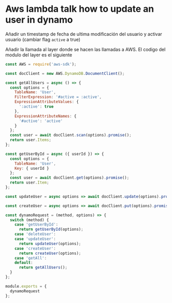 # Aws lambda talk how to update an user in dynamo

Añadir un timestamp de fecha de ultima modificación del usuario y activar usuario (cambiar flag `active` a true)

Añadir la llamada al layer donde se hacen las llamadas a AWS. El codigo del modulo del layer es el siguiente

```js
const AWS = require('aws-sdk');

const docClient = new AWS.DynamoDB.DocumentClient();

const getAllUsers = async () => {
  const options = {
    TableName: 'User',
    FilterExpression: '#active = :active',
    ExpressionAttributeValues: {
      ':active': true
    },
    ExpressionAttributeNames: {
      '#active': 'active'
    }
  };
  const user = await docClient.scan(options).promise();
  return user.Items;
};

const getUserById = async ({ userId }) => {
  const options = {
    TableName: 'User',
    Key: { userId }
  };
  const user = await docClient.get(options).promise();
  return user.Item;
};

const updateUser = async options => await docClient.update(options).promise();

const createUser = async options => await docClient.put(options).promise();

const dynamoRequest = (method, options) => {
  switch (method) {
    case 'getUserById':
      return getUserById(options);
    case 'deleteUser':
    case 'updateUser':
      return updateUser(options);
    case 'createUser':
      return createUser(options);
    case 'getAll':
    default:
      return getAllUsers();
  }
};

module.exports = {
  dynamoRequest
};
```
